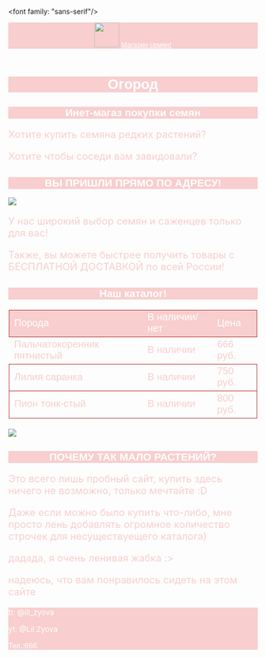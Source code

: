    <font family: "sans-serif"/>
  <header style="background-color:#F8CECE;font-family:sans-serif">
        <img src="https://i.ibb.co/m97BvXh/Untitled-1.jpg" height="50px"/>
        <a href="https://ru.wikipedia.org/wiki/%D0%96%D0%B0%D0%B1%D1%8B" style="color:white;font-family:sans-serif">Магазин семян! </a>
    </header><h1 style="text-align:center;background-color:#F8CECE;color:white;font size:30px;font-family:sans-serif">Огород</h1>
    <h2 style="text-align:center;background-color:#F8CECE;color:white;font size:30px;font-family:sans-serif">Инет-магаз покупки семян</h2>
    <p style="font-size:20px; color:#F8CECE"> Хотите купить семяна редких растений? </p>
    <p style="font-size:20px; color:#F8CECE"> Хотите чтобы соседи вам завидовали? </p>
    <h2 style="text-align:center;background-color:#F8CECE;color:white;font size:30px;font-family:sans-serif">ВЫ ПРИШЛИ ПРЯМО ПО АДРЕСУ!</h2>
    <img src="https://avatars.mds.yandex.net/get-zen-narrative-slides/2108374/pub_5dadc4f88947770ae0e1ddb2_5dadc4f88947770ae0e1ddb3/w720";/>
    <p style="font-size:20px; color:#F8CECE"> У нас широкий выбор семян и саженцев только для вас!
    </p>
    <p style="font-size:20px; color:#F8CECE"> Также, вы можете быстрее получить товары с БЕСПЛАТНОЙ ДОСТАВКОЙ по всей России! </p>
    <h2 style="text-align:center;background-color:#F8CECE;color:white;font size:30px;font-family:sans-serif">Наш каталог!</h2>
    <table style="font-size:20px;border:1px solid white">
        <tr style="border:1px solid firebrick;font-family:sans-serif">
           <td style="background-color:#F8CECE;color:white;">Порода</td>
             <td style="background-color:#F8CECE;color:white;">В наличии/нет</td>
            <td style="background-color:#F8CECE;color:white;">Цена</td>
        </tr>
        <tr style="border 1px solid firebrick;font-family:sans-serif">
          <td style=";color:#F8CECE;">Пальчатокоренник пятнистый</td>
             <td style=";color:#F8CECE;">В наличии</td>
           <td style=";color:#F8CECE;">666 руб.</td>
        </tr>
        <tr style="border:1px solid firebrick;font-family:sans-serif">
            <td style=";color:#F8CECE;">Лилия саранка</td>
            <td style=";color:#F8CECE;">В наличии</td>
             <td style=";color:#F8CECE;">750 руб.</td>
        </tr>
        <tr style="border:1px solid firebrick;font-family:sans-serif">
            <td style=";color:#F8CECE;">Пион тонк-стый</td>
             <td style=";color:#F8CECE;">В наличии</td>
             <td style=";color:#F8CECE;">800 руб.</td>
        </tr>
    </table>
     <img src="https://avatanplus.com/files/resources/mid/5b04226e0824016388267dd1.png";/>
     <h2 style="text-align:center;background-color:#F8CECE;color:white;font size:30px;font-family:sans-serif">ПОЧЕМУ ТАК МАЛО РАСТЕНИЙ?</h2>
     <p style="font-size:20px; color:#F8CECE"> Это всего лишь пробный сайт, купить здесь ничего не возможно, только мечтайте :D </p>
      <p style="font-size:20px; color:#F8CECE">Даже если можно было купить что-либо, мне просто лень добавлять огромное количество строчек для несуществуещего каталога)</p>
      <p style="font-size:20px; color:#F8CECE"> дадада, я очень ленивая жабка :></p>
       <p style="font-size:20px; color:#F8CECE"> надеюсь, что вам понравилось сидеть на этом сайте
       </p>
       <footer style="background-color:#F8CECE;color:white;">
        <p style="font-size:15px"> tt: @lil_zyova</p>
        <p style="font-size:15px"> yt: @Lil Zyova</p>
        <p>Тел.:666</p>
    </footer>
    
